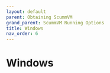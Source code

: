 ```yaml
---
layout: default
parent: Obtaining ScummVM
grand_parent: ScummVM Running Options
title: Windows
nav_order: 6
---
```


# Windows